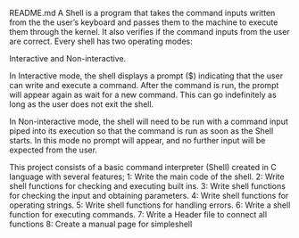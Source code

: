 README.md
A Shell is a program that takes the command inputs written from the the user’s keyboard and passes them to the machine to execute them through the kernel. It also verifies if the command inputs from the user are correct.  Every shell has two operating modes:

Interactive and Non-interactive.

In Interactive mode, the shell displays a prompt ($) indicating that the user can write and execute a command. After the command is run, the prompt will appear again as wait for a new command. This can go indefinitely as long as the user does not exit the shell.

In Non-interactive mode, the shell will need to be run with a command input piped into its execution so that the command is run as soon as the Shell starts. In this mode no prompt will appear, and no further input will be expected from the user.

This project consists of a basic command interpreter (Shell) created in C language with several features;
1: Write the main code of the shell.
2: Write shell functions for checking and executing built ins.
3: Write shell functions for checking the input and obtaining parameters.
4: Write shell functions for operating strings.
5: Write shell functions for handling errors.
6: Write  a shell function for executing commands.
7: Write a Header file to connect all functions
8: Create a manual page for simpleshell